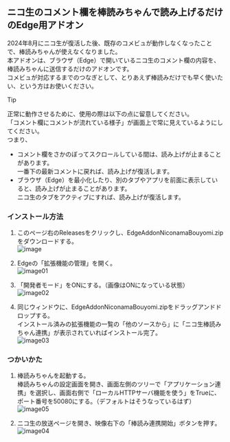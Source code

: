 ## ニコ生のコメント欄を棒読みちゃんで読み上げるだけのEdge用アドオン

2024年8月にニコ生が復活した後、既存のコメビュが動作しなくなったことで、棒読みちゃんが使えなくなりました。<br>
本アドオンは、ブラウザ（Edge）で開いているニコ生のコメント欄の内容を、棒読みちゃんに送信するだけのアドオンです。<br>
コメビュが対応するまでのつなぎとして、とりあえず棒読みだけでも早く使いたい、という方はお使いください。<br>

> [!TIP]
> 正常に動作させるために、使用の際は以下の点に留意してください。<br>
> 「コメント欄にコメントが流れている様子」が画面上で常に見えているようにしてください。<br>
> つまり、<br>
> - コメント欄をさかのぼってスクロールしている間は、読み上げが止まることがあります。<br>
>   一番下の最新コメントに戻れば、読み上げが復活します。
> - ブラウザ（Edge）を最小化したり、別のタブやアプリを前面に表示していると、読み上げが止まることがあります。<br>
>   ニコ生のタブをアクティブにすれば、読み上げが復活します。

### インストール方法
1. このページ右のReleasesをクリックし、EdgeAddonNiconamaBouyomi.zipをダウンロードする。<br>
![image](https://github.com/user-attachments/assets/c70fcfec-58bc-42e1-bcfe-51a6effbace0)

2. Edgeの「拡張機能の管理」を開く。<br>
![image01](https://github.com/user-attachments/assets/1ac1952e-49a4-47da-bf46-9363ff8a45a8)
 
5. 「開発者モード」をONにする。（画像はONになっている状態）<br>
![image02](https://github.com/user-attachments/assets/45103d25-9ac4-4e2c-8cb6-0d31c759ed41)
 
7. 同じウィンドウに、EdgeAddonNiconamaBouyomi.zipをドラッグアンドドロップする。<br>
インストール済みの拡張機能の一覧の「他のソースから」に「ニコ生棒読みちゃん連携」が表示されていればインストール完了。<br>
![image03](https://github.com/user-attachments/assets/ab11cde3-de37-4483-9a5f-e7a1426244e8)

### つかいかた
1. 棒読みちゃんを起動する。<br>
棒読みちゃんの設定画面を開き、画面左側のツリーで「アプリケーション連携」を選択し、画面右側で「ローカルHTTPサーバ機能を使う」をTrueに、ポート番号を50080にする。（デフォルトはそうなっているはず）<br>
![image05](https://github.com/user-attachments/assets/756342d0-2fef-45bd-85e5-007d22f148f8)

3. ニコ生の放送ページを開き、映像右下の「棒読み連携開始」ボタンを押す。<br>
![image04](https://github.com/user-attachments/assets/94b1e054-31c3-4c05-a651-5a9785d55f34)

